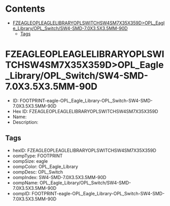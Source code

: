 



Contents
========

* [FZEAGLEOPLEAGLELIBRARYOPLSWITCHSW4SM7X35X359D>OPL_Eagle_Library/OPL_Switch/SW4-SMD-7.0X3.5X3.5MM-90D](#fzeagleopleaglelibraryoplswitchsw4sm7x35x359dopl_eagle_libraryopl_switchsw4-smd-70x35x35mm-90d)
	* [Tags](#tags)

# FZEAGLEOPLEAGLELIBRARYOPLSWITCHSW4SM7X35X359D>OPL_Eagle_Library/OPL_Switch/SW4-SMD-7.0X3.5X3.5MM-90D

- ID: FOOTPRINT-eagle-OPL_Eagle_Library-OPL_Switch-SW4-SMD-7.0X3.5X3.5MM-90D
- Hex ID: FZEAGLEOPLEAGLELIBRARYOPLSWITCHSW4SM7X35X359D
- Name: 
- Description: 

## Tags

- hexID: FZEAGLEOPLEAGLELIBRARYOPLSWITCHSW4SM7X35X359D
- oompType: FOOTPRINT
- oompSize: eagle
- oompColor: OPL_Eagle_Library
- oompDesc: OPL_Switch
- oompIndex: SW4-SMD-7.0X3.5X3.5MM-90D
- oompName: OPL_Eagle_Library/OPL_Switch/SW4-SMD-7.0X3.5X3.5MM-90D
- oompID: FOOTPRINT-eagle-OPL_Eagle_Library-OPL_Switch-SW4-SMD-7.0X3.5X3.5MM-90D
